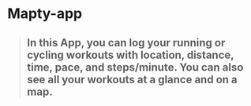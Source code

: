 # Mapty-app

> ## In this App, you can log your running or cycling workouts with location, distance, time, pace, and steps/minute. You can also see all your workouts at a glance and on a map.

<!-- <p align="center"> Still Working On It ⚒ </p> -->
